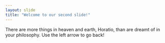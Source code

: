 ```yaml
---
layout: slide
title: "Welcome to our second slide!"
---
```

There are more things in heaven and earth, Horatio, than are dreamt of in your philosophy.
Use the left arrow to go back!
